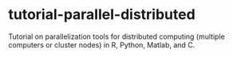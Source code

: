 # tutorial-parallel-distributed
Tutorial on parallelization tools for distributed computing (multiple computers or cluster nodes) in R, Python, Matlab, and C.
